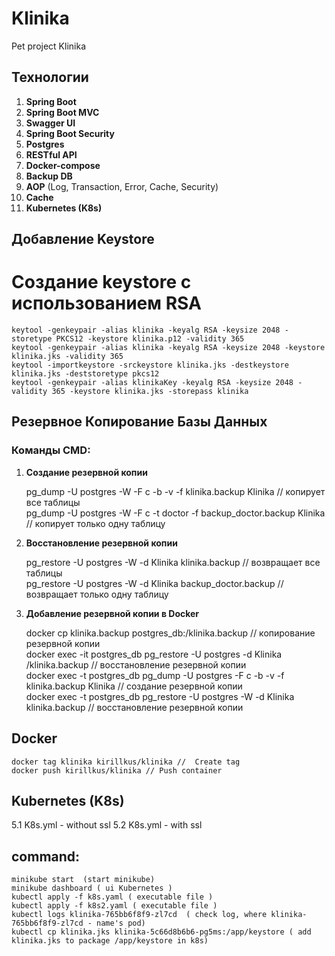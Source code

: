 # Klinika
Pet project Klinika

## Технологии

1. **Spring Boot**
2. **Spring Boot MVC**
3. **Swagger UI**
4. **Spring Boot Security**
5. **Postgres**
6. **RESTful API**
7. **Docker-compose**
8. **Backup DB**
9. **AOP** (Log, Transaction, Error, Cache, Security)
10. **Cache**
11. **Kubernetes (K8s)**

## Добавление Keystore

# Создание keystore с использованием RSA
    keytool -genkeypair -alias klinika -keyalg RSA -keysize 2048 -storetype PKCS12 -keystore klinika.p12 -validity 365
    keytool -genkeypair -alias klinika -keyalg RSA -keysize 2048 -keystore klinika.jks -validity 365
    keytool -importkeystore -srckeystore klinika.jks -destkeystore klinika.jks -deststoretype pkcs12
    keytool -genkeypair -alias klinikaKey -keyalg RSA -keysize 2048 -validity 365 -keystore klinika.jks -storepass klinika

## Резервное Копирование Базы Данных

### Команды CMD:

1. **Создание резервной копии**

   pg_dump -U postgres -W -F c -b -v -f klinika.backup Klinika  // копирует все таблицы  
   pg_dump -U postgres -W -F c -t doctor -f backup_doctor.backup Klinika  // копирует только одну таблицу  

2. **Восстановление резервной копии**

   pg_restore -U postgres -W -d Klinika klinika.backup  // возвращает все таблицы  
   pg_restore -U postgres -W -d Klinika backup_doctor.backup  // возвращает только одну таблицу  

3. **Добавление резервной копии в Docker**

     docker cp klinika.backup postgres_db:/klinika.backup  // копирование резервной копии  
     docker exec -it postgres_db pg_restore -U postgres -d Klinika /klinika.backup  // восстановление резервной копии  
     docker exec -t postgres_db pg_dump -U postgres -F c -b -v -f klinika.backup Klinika  // создание резервной копии  
     docker exec -t postgres_db pg_restore -U postgres -W -d Klinika klinika.backup  // восстановление резервной копии  

## Docker
    docker tag klinika kirillkus/klinika //  Create tag
    docker push kirillkus/klinika // Push container 

## Kubernetes (K8s)
5.1 K8s.yml - without ssl
5.2 K8s.yml - with ssl

## command:
    minikube start  (start minikube)
    minikube dashboard ( ui Kubernetes )
    kubectl apply -f k8s.yaml ( executable file )
    kubectl apply -f k8s2.yaml ( executable file )
    kubectl logs klinika-765bb6f8f9-zl7cd  ( check log, where klinika-765bb6f8f9-zl7cd - name's pod)
    kubectl cp klinika.jks klinika-5c66d8b6b6-pg5ms:/app/keystore ( add klinika.jks to package /app/keystore in k8s)

